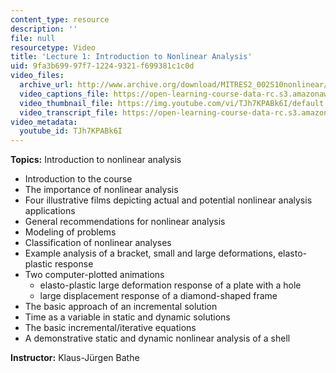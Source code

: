 ```yaml
---
content_type: resource
description: ''
file: null
resourcetype: Video
title: 'Lecture 1: Introduction to Nonlinear Analysis'
uid: 9fa3b699-97f7-1224-9321-f699381c1c0d
video_files:
  archive_url: http://www.archive.org/download/MITRES2_002S10nonlinear/MITRES2_002S10nonlinear_lec01_300k.mp4
  video_captions_file: https://open-learning-course-data-rc.s3.amazonaws.com/res-2-002-finite-element-procedures-for-solids-and-structures-spring-2010/61ff23aa697c55579d2c44882ce0712b_TJh7KPABk6I.vtt
  video_thumbnail_file: https://img.youtube.com/vi/TJh7KPABk6I/default.jpg
  video_transcript_file: https://open-learning-course-data-rc.s3.amazonaws.com/res-2-002-finite-element-procedures-for-solids-and-structures-spring-2010/006a578dac8625445af658715e3f0f6d_TJh7KPABk6I.pdf
video_metadata:
  youtube_id: TJh7KPABk6I
---
```


**Topics:** Introduction to nonlinear analysis

*   Introduction to the course
*   The importance of nonlinear analysis
*   Four illustrative films depicting actual and potential nonlinear analysis applications
*   General recommendations for nonlinear analysis
*   Modeling of problems
*   Classification of nonlinear analyses
*   Example analysis of a bracket, small and large deformations, elasto-plastic response
*   Two computer-plotted animations
    *   elasto-plastic large deformation response of a plate with a hole
    *   large displacement response of a diamond-shaped frame
*   The basic approach of an incremental solution
*   Time as a variable in static and dynamic solutions
*   The basic incremental/iterative equations
*   A demonstrative static and dynamic nonlinear analysis of a shell

**Instructor:** Klaus-Jürgen Bathe